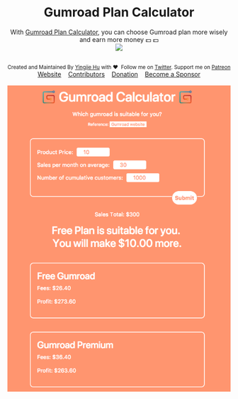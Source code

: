 <h1 align="center"> Gumroad Plan Calculator </h1>
<div align="center">With <a href="http://gumroadcalculator.yingjiehu.com">Gumroad Plan Calculator</a>, you can choose Gumroad plan more wisely and earn more money 💵 💵 </div>

<div align="center" style="padding-bottom:10px">
	<a href="http://gumroadcalculator.yingjiehu.com"><img src="https://img.shields.io/badge/Gumroad-Calculator-brightgreen.svg"></a>
<div>


<div align="center" style="padding-top:20px">
	<sub>Created and Maintained By <a href="http://yingjiehu.com" target="_blank">Yingjie Hu</a> with ❤️ &nbsp;Follow me on <a href="https://twitter.com/yingjieYJH" target="_blank">Twitter</a>. Support me on <a href="https://www.patreon.com/yingjie">Patreon</a></sub>
</div>

<div align="center">
	<a href="http://gumroadcalculator.yingjiehu.com">Website</a>&nbsp;&nbsp;&nbsp;
	<a href="https://github.com/huyingjie/gumroad-plan-calculator/graphs/contributors">Contributors</a>&nbsp;&nbsp;&nbsp;
	<a href="https://www.patreon.com/yingjie" target="_blank">Donation</a>&nbsp;&nbsp;&nbsp;
	<a href="https://www.patreon.com/yingjie" target="_blank">Become a Sponsor</a>
</div>

<br>

<div align="center"><img src="img/example.png"></div>